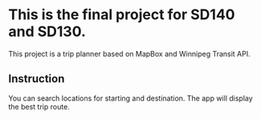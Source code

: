 # This is the final project for SD140 and SD130.

This project is a trip planner based on MapBox and Winnipeg Transit API.

## Instruction

You can search locations for starting and destination. The app will display the best trip route.
